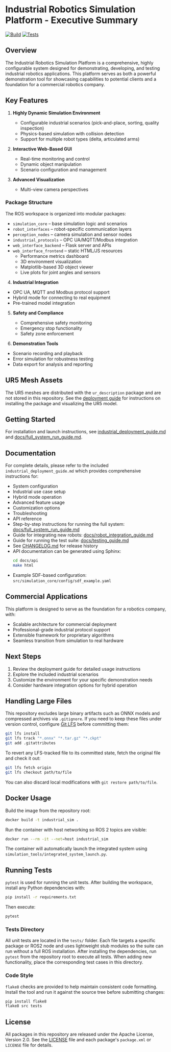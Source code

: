 # Industrial Robotics Simulation Platform - Executive Summary

[![Build](https://github.com/OWNER/REPO/actions/workflows/ci.yml/badge.svg)](https://github.com/OWNER/REPO/actions/workflows/ci.yml)
[![Tests](https://github.com/OWNER/REPO/actions/workflows/ci.yml/badge.svg)](https://github.com/OWNER/REPO/actions/workflows/ci.yml)

## Overview

The Industrial Robotics Simulation Platform is a comprehensive, highly configurable system designed for demonstrating, developing, and testing industrial robotics applications. This platform serves as both a powerful demonstration tool for showcasing capabilities to potential clients and a foundation for a commercial robotics company.

## Key Features

1. **Highly Dynamic Simulation Environment**
   - Configurable industrial scenarios (pick-and-place, sorting, quality inspection)
   - Physics-based simulation with collision detection
   - Support for multiple robot types (delta, articulated arms)

2. **Interactive Web-Based GUI**
   - Real-time monitoring and control
   - Dynamic object manipulation
   - Scenario configuration and management

3. **Advanced Visualization**
   - Multi-view camera perspectives

### Package Structure
The ROS workspace is organized into modular packages:

- `simulation_core` – base simulation logic and scenarios
- `robot_interfaces` – robot-specific communication layers
- `perception_nodes` – camera simulation and sensor nodes
- `industrial_protocols` – OPC UA/MQTT/Modbus integration
- `web_interface_backend` – Flask server and APIs
- `web_interface_frontend` – static HTML/JS resources
   - Performance metrics dashboard
   - 3D environment visualization
   - Matplotlib-based 3D object viewer
   - Live plots for joint angles and sensors

4. **Industrial Integration**
  - OPC UA, MQTT and Modbus protocol support
   - Hybrid mode for connecting to real equipment
   - Pre-trained model integration

5. **Safety and Compliance**
   - Comprehensive safety monitoring
   - Emergency stop functionality
   - Safety zone enforcement

6. **Demonstration Tools**
  - Scenario recording and playback
  - Error simulation for robustness testing
  - Data export for analysis and reporting

## UR5 Mesh Assets

The UR5 meshes are distributed with the `ur_description` package and are not stored in this repository. See the [deployment guide](industrial_deployment_guide.md#ur5-mesh-assets) for instructions on installing the package and visualizing the UR5 model.

## Getting Started

For installation and launch instructions, see [industrial_deployment_guide.md](industrial_deployment_guide.md) and [docs/full_system_run_guide.md](docs/full_system_run_guide.md).

## Documentation

For complete details, please refer to the included `industrial_deployment_guide.md` which provides comprehensive instructions for:
- System configuration
- Industrial use case setup
- Hybrid mode operation
- Advanced feature usage
- Customization options
- Troubleshooting
- API reference
- Step-by-step instructions for running the full system: [docs/full_system_run_guide.md](docs/full_system_run_guide.md)
- Guide for integrating new robots: [docs/robot_integration_guide.md](docs/robot_integration_guide.md)
- Guide for running the test suite: [docs/testing_guide.md](docs/testing_guide.md)
- See [CHANGELOG.md](CHANGELOG.md) for release history
- API documentation can be generated using Sphinx:
  ```bash
  cd docs/api
  make html
  ```
- Example SDF-based configuration: `src/simulation_core/config/sdf_example.yaml`

## Commercial Applications

This platform is designed to serve as the foundation for a robotics company, with:
- Scalable architecture for commercial deployment
- Professional-grade industrial protocol support
- Extensible framework for proprietary algorithms
- Seamless transition from simulation to real hardware

## Next Steps

1. Review the deployment guide for detailed usage instructions
2. Explore the included industrial scenarios
3. Customize the environment for your specific demonstration needs
4. Consider hardware integration options for hybrid operation

## Handling Large Files

This repository excludes large binary artifacts such as ONNX models and
compressed archives via `.gitignore`. If you need to keep these files under
version control, configure [Git LFS](https://git-lfs.github.com/) before
committing them:

```bash
git lfs install
git lfs track "*.onnx" "*.tar.gz" "*.ckpt"
git add .gitattributes
```

To revert any LFS-tracked file to its committed state, fetch the original file
and check it out:

```bash
git lfs fetch origin
git lfs checkout path/to/file
```

You can also discard local modifications with `git restore path/to/file`.

## Docker Usage

Build the image from the repository root:

```bash
docker build -t industrial_sim .
```

Run the container with host networking so ROS 2 topics are visible:

```bash
docker run --rm -it --net=host industrial_sim
```

The container will automatically launch the integrated system using
`simulation_tools/integrated_system_launch.py`.

## Running Tests

`pytest` is used for running the unit tests. After building the workspace,
install any Python dependencies with:

```bash
pip install -r requirements.txt
```

Then execute:

```bash
pytest
```

### Tests Directory

All unit tests are located in the `tests/` folder. Each file targets a specific
package or ROS2 node and uses lightweight stub modules so the suite can run
without a full ROS installation. After installing the dependencies, run
`pytest` from the repository root to execute all tests. When adding new
functionality, place the corresponding test cases in this directory.

### Code Style

`flake8` checks are provided to help maintain consistent code formatting.
Install the tool and run it against the source tree before submitting changes:

```bash
pip install flake8
flake8 src tests
```

## License

All packages in this repository are released under the Apache License, Version 2.0. See the [LICENSE](LICENSE) file and each package's `package.xml` or `LICENSE` file for details.
